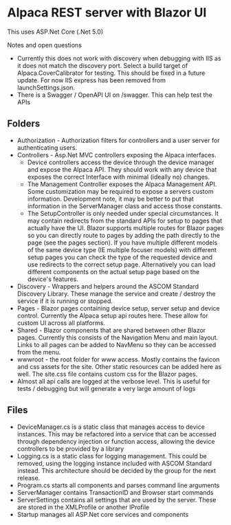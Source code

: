 # Alpaca REST server with Blazor UI
This uses ASP.Net Core (.Net 5.0)

Notes and open questions

* Currently this does not work with discovery when debugging with IIS as it does not match the discovery port. Select a build target of Alpaca.CoverCalibrator for testing. This should be fixed in a future update. For now IIS express has been removed from launchSettings.json.
* There is a Swagger / OpenAPI UI on /swagger. This can help test the APIs

## Folders
* Authorization - Authorization filters for controllers and a user server for authenticating users.
* Controllers - Asp.Net MVC controllers exposing the Alpaca interfaces.
  *  Device controllers access the device through the device manager and expose the Alpaca API. They should work with any device that exposes the correct Interface with minimal (ideally no) changes.
  * The Management Controller exposes the Alpaca Management API. Some customization may be required to expose a servers custom information. Development note, it may be better to put that information in the ServerManager class and access those constants.
  * The SetupController is only needed under special circumstances. It may contain redirects from the standard APIs for setup to pages that actually have the UI. Blazor supports multiple routes for Blazor pages so you can directly route to pages by adding the path directly to the page (see the pages section). If you have multiple different models of the same device type (IE multiple focuser models) with different setup pages you can check the type of the requested device and use redirects to the correct setup page. Alternatively you can load different components on the actual setup page based on the device's features.
* Discovery - Wrappers and helpers around the ASCOM Standard Discovery Library. These manage the service and create / destroy the service if it is running or stopped.
* Pages - Blazor pages containing device setup, server setup and device control. Currently the Alpaca setup api routes here. These allow for custom UI across all platforms.
* Shared - Blazor components that are shared between other Blazor pages. Currently this consists of the Navigation Menu and main layout. Links to all pages can be added to NavMenu so they can be accessed from the menu.
* wwwroot - the root folder for www access. Mostly contains the favicon and css assets for the site. Other static resources can be added here as well. The site.css file contains custom css for the Blazor pages.
* Almost all api calls are logged at the verbose level. This is useful for tests / debugging but will generate a very large amount of logs

## Files

* DeviceManager.cs is a static class that manages access to device instances. This may be refactored into a service that can be accessed through dependency injection or function access, allowing the device controllers to be provided by a library
* Logging.cs is a static class for logging management. This could be removed, using the logging instance included with ASCOM Standard instead. This architecture should be decided by the group for the next release.
* Program.cs starts all components and parses command line arguments
* ServerManager contains TransactionID and Browser start commands
* ServerSettings contains all settings that are used by the server. These are stored in the XMLProfile or another IProfile
* Startup manages all ASP.Net core services and components